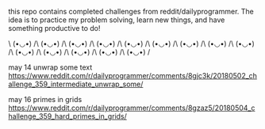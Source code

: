 this repo contains completed challenges from reddit/dailyprogrammer. The idea is to practice my problem solving, learn new things, and have something productive to do! 

\ (•◡•) /\ (•◡•) /\ (•◡•) /\ (•◡•) /\ (•◡•) /\ (•◡•) /\ (•◡•) /\ (•◡•) /\ (•◡•) /\ (•◡•) /\ (•◡•) /\ (•◡•) /\ (•◡•) /\ (•◡•) /

may 14
unwrap some text
https://www.reddit.com/r/dailyprogrammer/comments/8gjc3k/20180502_challenge_359_intermediate_unwrap_some/

may 16
primes in grids
https://www.reddit.com/r/dailyprogrammer/comments/8gzaz5/20180504_challenge_359_hard_primes_in_grids/
